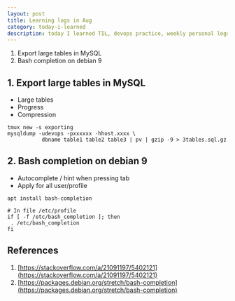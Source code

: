 ```yaml
---
layout: post
title: Learning logs in Aug
category: today-i-learned
description: today I learned TIL, devops practice, weekly personal logs
---
```


1. Export large tables in MySQL
2. Bash completion on debian 9

<!--description-->

## 1. Export large tables in MySQL

- Large tables
- Progress
- Compression

```
tmux new -s exporting
mysqldump -udevops -pxxxxxx -hhost.xxxx \
           dbname table1 table2 table3 | pv | gzip -9 > 3tables.sql.gz
```

## 2. Bash completion on debian 9

- Autocomplete / hint when pressing tab
- Apply for all user/profile

```
apt install bash-completion

# In file /etc/profile
if [ -f /etc/bash_completion ]; then
 . /etc/bash_completion
fi
```


## References
1. [https://stackoverflow.com/a/21091197/5402121](https://stackoverflow.com/a/21091197/5402121)
2. [https://packages.debian.org/stretch/bash-completion](https://packages.debian.org/stretch/bash-completion)
